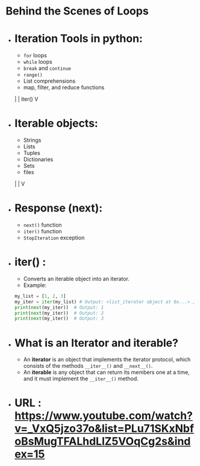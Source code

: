 # Behind the Scenes of Loops

- # Iteration Tools in python:
    - `for` loops
    - `while` loops
    - `break` and `continue`
    - `range()`
    - List comprehensions
    - map, filter, and reduce functions
    
    |
    |   iter()
    V

- # Iterable objects:
    - Strings
    - Lists
    - Tuples
    - Dictionaries
    - Sets
    - files

    |
    |
    V

- # Response (__next__):
    - `next()` function
    - `iter()` function
    - `StopIteration` exception

- # iter() :
    - Converts an iterable object into an iterator.
    - Example:
    ```python
    my_list = [1, 2, 3]
    my_iter = iter(my_list) # Output: <list_iterator object at 0x...> , gives memory starting address
    print(next(my_iter))  # Output: 1
    print(next(my_iter))  # Output: 2
    print(next(my_iter))  # Output: 3
    ```
    
- # What is an Iterator and iterable?
    - An **iterator** is an object that implements the iterator protocol, which consists of the methods `__iter__()` and `__next__()`.
    - An **iterable** is any object that can return its members one at a time, and it must implement the `__iter__()` method.

- # URL : https://www.youtube.com/watch?v=_VxQ5jzo37o&list=PLu71SKxNbfoBsMugTFALhdLlZ5VOqCg2s&index=15